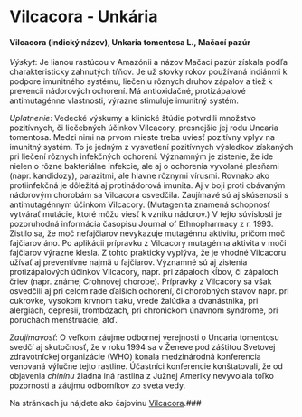 Vilcacora - Unkária
===================

#### Vilcacora (indický názov), Unkaria tomentosa L., Mačací pazúr

*Výskyt*: Je lianou rastúcou v Amazónii a názov Mačací pazúr získala podľa
charakteristicky zahnutých tŕňov. Je už stovky rokov používaná indiánmi k
podpore imunitného systému, liečeniu rôznych druhov zápalov a tiež k prevencii
nádorových ochorení. Má antioxidačné, protizápalové antimutagénne vlastnosti,
výrazne stimuluje imunitný systém.

*Uplatnenie*: Vedecké výskumy a klinické štúdie potvrdili množstvo pozitívnych,
či liečebných účinkov Vilcacory, presnejšie jej rodu Uncaria tomentosa. Medzi
nimi na prvom mieste treba uviesť pozitívny vplyv na imunitný systém. To je
jedným z vysvetlení pozitívnych výsledkov získaných pri liečení rôznych
infekčných ochorení. Významným je zistenie, že ide nielen o rôzne bakteriálne
infekcie, ale aj o ochorenia vyvolané plesňami (napr. kandidózy), parazitmi, ale
hlavne rôznymi vírusmi. Rovnako ako protiinfekčná je dôležitá aj protinádorová
imunita. Aj v boji proti obávaným nádorovým chorobám sa Vilcacora osvedčila.
Zaujímavé sú aj skúsenosti s antimutagénnym účinkom Vilcacory. (Mutagenita
znamená schopnosť vytvárať mutácie, ktoré môžu viesť k vzniku nádorov.) V tejto
súvislosti je pozoruhodná informácia časopisu Journal of Ethnopharmacy z r.
1993. Zistilo sa, že moč nefajčiarov nevykazuje mutagénnu aktivitu, pričom moč
fajčiarov áno. Po aplikácii prípravku z Vilcacory mutagénna aktivita v moči
fajčiarov výrazne klesla. Z tohto prakticky vyplýva, že je vhodné Vilcacoru
užívať aj preventívne najmä u fajčiarov. Významné sú aj zistenia protizápalových
účinkov Vilcacory, napr. pri zápaloch kĺbov, či zápaloch čriev (napr. známej
Crohnovej chorobe). Prípravky z Vilcacory sa však osvedčili aj pri celom rade
ďalších ochorení, či chorobných stavov napr. pri cukrovke, vysokom krvnom tlaku,
vrede žalúdka a dvanástnika, pri alergiách, depresii, trombózach, pri chronickom
únavnom syndróme, pri poruchách menštruácie, atď.

*Zaujímavosť*: O veľkom záujme odbornej verejnosti o Uncaria tomentosu svedčí aj
skutočnosť, že v roku 1994 sa v Ženeve pod záštitou Svetovej zdravotníckej
organizácie (WHO) konala medzinárodná konferencia venovaná výlučne tejto
rastline. Účastníci konferencie konštatovali, že od objavenia *chinínu* žiadna
iná rastlina z Južnej Ameriky nevyvolala toľko pozornosti a záujmu odborníkov zo
sveta vedy.

Na stránkach ju nájdete ako čajovinu [Vilcacora](/sip/caje/vilcacora).### 

